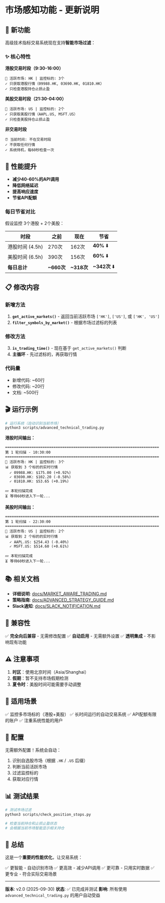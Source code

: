 # 市场感知功能 - 更新说明

## 🎯 新功能

高级技术指标交易系统现在支持**智能市场过滤**：

### ✨ 核心特性

**港股交易时段（9:30-16:00）**
```
📍 活跃市场: HK | 监控标的: 3个
✓ 只获取港股行情（09988.HK, 03690.HK, 01810.HK）
✓ 只检查港股持仓止损止盈
```

**美股交易时段（21:30-04:00）**
```
📍 活跃市场: US | 监控标的: 2个
✓ 只获取美股行情（AAPL.US, MSFT.US）
✓ 只检查美股持仓止损止盈
```

**非交易时段**
```
⏰ 当前时间: 不在交易时段
✓ 不获取任何行情
✓ 系统待机，每60秒检查一次
```

## 🚀 性能提升

- **减少40-60%的API调用**
- **降低网络延迟**
- **提高响应速度**
- **节省API配额**

### 每日节省对比

假设监控 3个港股 + 2个美股：

| 时段 | 之前 | 现在 | 节省 |
|------|------|------|------|
| 港股时间 (4.5h) | 270次 | 162次 | **40%** ⬇️ |
| 美股时间 (6.5h) | 390次 | 156次 | **60%** ⬇️ |
| **每日总计** | **~660次** | **~318次** | **~342次** ⬇️ |

## 📋 修改内容

### 新增方法

1. **`get_active_markets()`** - 返回当前活跃市场 `['HK']`, `['US']`, 或 `['HK', 'US']`
2. **`filter_symbols_by_market()`** - 根据市场过滤标的列表

### 修改方法

3. **`is_trading_time()`** - 现在基于 `get_active_markets()` 判断
4. **主循环** - 先过滤标的，再获取行情

### 代码量

- 新增代码: ~60行
- 修改代码: ~20行
- 文档: ~500行

## 🎬 运行示例

```bash
# 运行系统（自动识别当前市场）
python3 scripts/advanced_technical_trading.py
```

**港股时间输出：**
```
======================================================================
第 1 轮扫描 - 10:30:00
======================================================================
📍 活跃市场: HK | 监控标的: 3个
📊 获取到 3 个标的的实时行情
  ✓ 09988.HK: $175.00 (+0.92%)
  ✓ 03690.HK: $102.20 (-0.58%)
  ✓ 01810.HK: $53.65 (+0.19%)

💤 本轮扫描完成
⏳ 等待60秒进入下一轮...
```

**美股时间输出：**
```
======================================================================
第 1 轮扫描 - 22:30:00
======================================================================
📍 活跃市场: US | 监控标的: 2个
📊 获取到 2 个标的的实时行情
  ✓ AAPL.US: $254.43 (-0.40%)
  ✓ MSFT.US: $514.60 (+0.61%)

💤 本轮扫描完成
⏳ 等待60秒进入下一轮...
```

## 📚 相关文档

- **详细说明**: [docs/MARKET_AWARE_TRADING.md](docs/MARKET_AWARE_TRADING.md)
- **策略指南**: [docs/ADVANCED_STRATEGY_GUIDE.md](docs/ADVANCED_STRATEGY_GUIDE.md)
- **Slack通知**: [docs/SLACK_NOTIFICATION.md](docs/SLACK_NOTIFICATION.md)

## 🔄 兼容性

✅ **完全向后兼容** - 无需修改配置
✅ **自动启用** - 无需额外设置
✅ **透明集成** - 不影响现有功能

## ⚠️ 注意事项

1. **时区**：使用北京时间（Asia/Shanghai）
2. **假期**：暂不支持市场假期检测
3. **夏令时**：美股时间可能需要手动调整

## 🎯 适用场景

✅ 监控多市场标的（港股+美股）
✅ 长时间运行的自动交易系统
✅ API配额有限的账户
✅ 注重系统性能的用户

## 🔧 配置

无需额外配置！系统会自动：
1. 识别自选股市场（根据 `.HK` / `.US` 后缀）
2. 判断当前活跃市场
3. 过滤监控标的
4. 获取对应行情

## 📊 测试结果

```bash
# 测试市场过滤
python3 scripts/check_position_stops.py

# 检查当前持仓和止损止盈状态
# 会根据当前市场智能显示相关持仓
```

## 🎉 总结

这是一个**重要的性能优化**，让交易系统：

✅ 更智能 - 自动识别市场
✅ 更高效 - 减少API调用
✅ 更可靠 - 只用实时数据
✅ 更专业 - 符合实际交易场景

---

**版本**: v2.0 (2025-09-30)
**状态**: ✅ 已完成并测试
**影响**: 所有使用 `advanced_technical_trading.py` 的用户自动受益